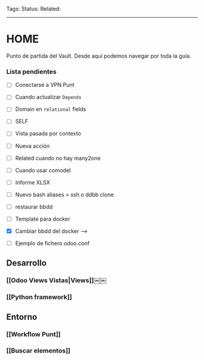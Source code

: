 Tags: 
Status: 
Related: 

___
# HOME

Punto de partida del Vault. Desde aquí podemos navegar por toda la guía.

### Lista pendientes

- [ ] Conectarse a VPN Punt
- [ ] Cuando actualizar `Depends`
- [ ] Domain en `relational` fields
- [ ] SELF
- [ ] Vista pasada por contexto
- [ ] Nueva acción
- [ ] Related cuando no hay many2one
- [ ] Cuando usar comodel
- [ ] Informe XLSX
- [ ] Nuevo bash aliases > ssh o ddbb clone
- [ ] restaurar bbdd
- [ ] Template para docker
- [x] Cambiar bbdd del docker --> 
- [ ] Ejemplo de fichero odoo.conf


## Desarrollo
### [[Odoo Views Vistas|Views]]￼￼

### [[Python framework]]

## Entorno
### [[Workflow Punt]]
### [[Buscar elementos]]

